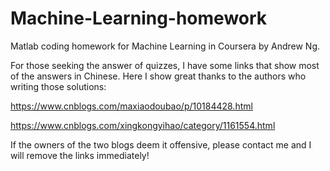 # Machine-Learning-homework
Matlab coding homework for Machine Learning in Coursera by Andrew Ng.

For those seeking the answer of quizzes, I have some links that show most of the answers in Chinese. Here I show great thanks to the authors who writing those solutions:

https://www.cnblogs.com/maxiaodoubao/p/10184428.html

https://www.cnblogs.com/xingkongyihao/category/1161554.html

If the owners of the two blogs deem it offensive, please contact me and I will remove the links immediately!
